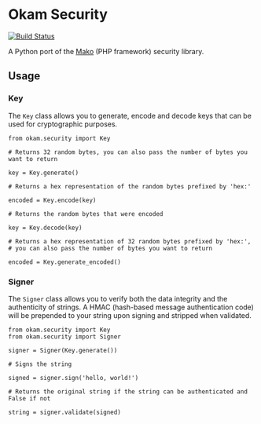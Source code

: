 # Okam Security

[![Build Status](https://img.shields.io/travis/freost/okam-security/master.svg?style=flat)](https://travis-ci.org/freost/okam-security)

A Python port of the [Mako](https://makoframework.com) (PHP framework) security library.

## Usage

### Key

The `Key` class allows you to generate, encode and decode keys that can be used for cryptographic purposes.

```
from okam.security import Key

# Returns 32 random bytes, you can also pass the number of bytes you want to return

key = Key.generate()

# Returns a hex representation of the random bytes prefixed by 'hex:'

encoded = Key.encode(key)

# Returns the random bytes that were encoded

key = Key.decode(key)

# Returns a hex representation of 32 random bytes prefixed by 'hex:',
# you can also pass the number of bytes you want to return

encoded = Key.generate_encoded()
```

### Signer

The `Signer` class allows you to verify both the data integrity and the authenticity of strings. A HMAC (hash-based message authentication code) will be prepended to your string upon signing and stripped when validated.

```
from okam.security import Key
from okam.security import Signer

signer = Signer(Key.generate())

# Signs the string

signed = signer.sign('hello, world!')

# Returns the original string if the string can be authenticated and False if not

string = signer.validate(signed)
```
